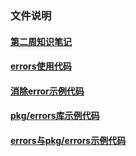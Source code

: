 ### 文件说明

#### [第二周知识笔记](./知识点.md)
#### [errors使用代码](./code/error1.go)
#### [消除error示例代码](./code/error2.go)
#### [pkg/errors库示例代码](./code/error3.go)
#### [errors与pkg/errors示例代码](./code/error4.go)
